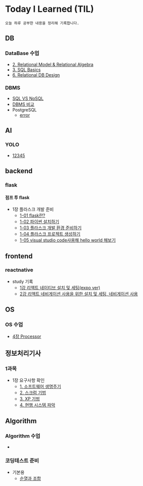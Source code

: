 # Today I Learned (TIL)
```
오늘 하루 공부한 내용을 정리해 기록합니다.
```
## DB
### DataBase 수업
- [2. Relational Model & Relational Algebra](https://github.com/seonyong-kim/TIL/blob/main/DataBase/DataBaseClass/Relational%20Model%20%26%20Relational%20Algebra.md)
- [3. SQL Basics](https://github.com/seonyong-kim/TIL/blob/main/DataBase/DataBaseClass/SQL%20Basics.md)
- [6. Relational DB Design](https://github.com/seonyong-kim/TIL/blob/main/DataBase/DataBaseClass/6.%20Relational%20DB%20Design.md)
### DBMS
- [SQL VS NoSQL](https://github.com/seonyong-kim/TIL/blob/main/DataBase/DBMS/SQL%20VS%20NoSQL.md)
- [DBMS 비교](https://github.com/seonyong-kim/TIL/blob/main/DataBase/DBMS/DBMS%EB%93%A4%20%EB%B9%84%EA%B5%90.md)
- PostgreSQL
  - [error](https://github.com/seonyong-kim/TIL/blob/main/DataBase/DBMS/PostgreSQL/error.md)
## AI
### YOLO
- [12345](https://github.com/seonyong-kim/TIL/blob/main/AI/YOLO/1.md)

## backend
### flask
#### 점프 투 flask
- 1장 플라스크 개발 준비
    - [1-01 flask란?](https://github.com/seonyong-kim/TIL/blob/main/flask/%EC%A0%90%ED%94%84%20%ED%88%AC%20flask/1%EC%9E%A5%20%ED%94%8C%EB%9D%BC%EC%8A%A4%ED%81%AC%20%EA%B0%9C%EB%B0%9C%20%EC%A4%80%EB%B9%84/1-01%20%ED%94%8C%EB%9D%BC%EC%8A%A4%ED%81%AC%EB%9E%80%3F.md)
    - [1-02 파이썬 설치하기](https://github.com/seonyong-kim/TIL/blob/main/flask/%EC%A0%90%ED%94%84%20%ED%88%AC%20flask/1%EC%9E%A5%20%ED%94%8C%EB%9D%BC%EC%8A%A4%ED%81%AC%20%EA%B0%9C%EB%B0%9C%20%EC%A4%80%EB%B9%84/1-02%20%ED%8C%8C%EC%9D%B4%EC%8D%AC%20%EC%84%A4%EC%B9%98%ED%95%98%EA%B8%B0.md)
    - [1-03 플라스크 개발 환경 준비하기](https://github.com/seonyong-kim/TIL/blob/main/flask/%EC%A0%90%ED%94%84%20%ED%88%AC%20flask/1%EC%9E%A5%20%ED%94%8C%EB%9D%BC%EC%8A%A4%ED%81%AC%20%EA%B0%9C%EB%B0%9C%20%EC%A4%80%EB%B9%84/1-03%20%ED%94%8C%EB%9D%BC%EC%8A%A4%ED%81%AC%20%EA%B0%9C%EB%B0%9C%20%ED%99%98%EA%B2%BD%20%EC%A4%80%EB%B9%84%ED%95%98%EA%B8%B0.md)
    - [1-04 플라스크 프로젝트 생성하기](https://github.com/seonyong-kim/TIL/blob/main/flask/%EC%A0%90%ED%94%84%20%ED%88%AC%20flask/1%EC%9E%A5%20%ED%94%8C%EB%9D%BC%EC%8A%A4%ED%81%AC%20%EA%B0%9C%EB%B0%9C%20%EC%A4%80%EB%B9%84/1-04%20%ED%94%8C%EB%9D%BC%EC%8A%A4%ED%81%AC%20%ED%94%84%EB%A1%9C%EC%A0%9D%ED%8A%B8%20%EC%83%9D%EC%84%B1%ED%95%98%EA%B8%B0.md)
    - [1-05 visual studio code사용해 hello world 해보기](https://github.com/seonyong-kim/TIL/blob/main/flask/%EC%A0%90%ED%94%84%20%ED%88%AC%20flask/1%EC%9E%A5%20%ED%94%8C%EB%9D%BC%EC%8A%A4%ED%81%AC%20%EA%B0%9C%EB%B0%9C%20%EC%A4%80%EB%B9%84/1-05%20visual%20studio%20code%EC%82%AC%EC%9A%A9%ED%95%B4%20hello%20world%20%ED%95%B4%EB%B3%B4%EA%B8%B0.md)

## frontend
### reactnative
- study 기록
  - [1강 리액트 네이티브 설치 및 세팅(expo ver)](https://github.com/seonyong-kim/VoV-todo-app/blob/main/study%20%EA%B3%BC%EC%A0%95%20%EA%B8%B0%EB%A1%9D/1%EA%B0%95.md)
  - [2강 리액트 네비게이션 사용을 위한 설치 및 세팅, 네비게이션 사용](https://github.com/seonyong-kim/VoV-todo-app/blob/main/study%20%EA%B3%BC%EC%A0%95%20%EA%B8%B0%EB%A1%9D/2%EA%B0%95.md)

## OS
### OS 수업
- [4장 Processor](https://github.com/seonyong-kim/TIL/blob/main/OS/4%EC%9E%A5%20Processor.md)

## 정보처리기사
### 1과목
- 1장 요구사항 확인
     - [1. 소프트웨어 생명주기](https://github.com/seonyong-kim/TIL/blob/main/%EC%A0%95%EB%B3%B4%EC%B2%98%EB%A6%AC%EA%B8%B0%EC%82%AC/1%EA%B3%BC%EB%AA%A9%20%EC%86%8C%ED%94%84%ED%8A%B8%EC%9B%A8%EC%96%B4%20%EC%84%A4%EA%B3%84/1.%20%EC%9A%94%EA%B5%AC%EC%82%AC%ED%95%AD/1.%20%EC%86%8C%ED%94%84%ED%8A%B8%EC%9B%A8%EC%96%B4%20%EC%83%9D%EB%AA%85%EC%A3%BC%EA%B8%B0.md)
     - [2. 스크럼 기법](https://github.com/seonyong-kim/TIL/blob/main/%EC%A0%95%EB%B3%B4%EC%B2%98%EB%A6%AC%EA%B8%B0%EC%82%AC/1%EA%B3%BC%EB%AA%A9%20%EC%86%8C%ED%94%84%ED%8A%B8%EC%9B%A8%EC%96%B4%20%EC%84%A4%EA%B3%84/1.%20%EC%9A%94%EA%B5%AC%EC%82%AC%ED%95%AD/2.%20%EC%8A%A4%ED%81%AC%EB%9F%BC%20%EA%B8%B0%EB%B2%95.md)
     - [3. XP 기법](https://github.com/seonyong-kim/TIL/blob/main/%EC%A0%95%EB%B3%B4%EC%B2%98%EB%A6%AC%EA%B8%B0%EC%82%AC/1%EA%B3%BC%EB%AA%A9%20%EC%86%8C%ED%94%84%ED%8A%B8%EC%9B%A8%EC%96%B4%20%EC%84%A4%EA%B3%84/1.%20%EC%9A%94%EA%B5%AC%EC%82%AC%ED%95%AD/3.%20XP%20%EA%B8%B0%EB%B2%95.md)
     - [4. 현행 시스템 파악]()

## Algorithm
### Algorithm 수업
- 
### 코딩테스트 준비
- 기본용
  - [순열과 조합](https://github.com/seonyong-kim/TIL/blob/main/%EC%95%8C%EA%B3%A0%EB%A6%AC%EC%A6%98/%EA%B8%B0%EB%B3%B8/%EC%88%9C%EC%97%B4%EA%B3%BC%20%EC%A1%B0%ED%95%A9.md)

